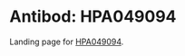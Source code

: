 # Antibod: HPA049094


    


Landing page for [HPA049094](http://www.proteinatlas.org/search/HPA049094).
